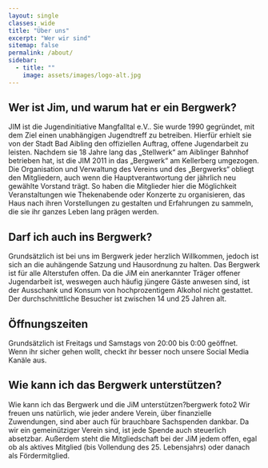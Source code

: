 ```yaml
---
layout: single
classes: wide
title: "Über uns"
excerpt: "Wer wir sind"
sitemap: false
permalink: /about/
sidebar:
  - title: ""
    image: assets/images/logo-alt.jpg
---
```


## Wer ist Jim, und warum hat er ein Bergwerk?

JIM ist die Jugendinitiative Mangfalltal e.V.. Sie wurde 1990 gegründet, mit dem Ziel einen unabhängigen Jugendtreff zu betreiben. Hierfür erhielt sie von der Stadt Bad Aibling den offiziellen Auftrag, offene Jugendarbeit zu leisten. Nachdem sie 18 Jahre lang das „Stellwerk“ am Aiblinger Bahnhof betrieben hat, ist die JIM 2011 in das „Bergwerk“ am Kellerberg umgezogen. Die Organisation und Verwaltung des Vereins und des „Bergwerks“ obliegt den Mitgliedern, auch wenn die Hauptverantwortung der jährlich neu gewählte Vorstand trägt. So haben die Mitglieder hier die Möglichkeit Veranstaltungen wie Thekenabende oder Konzerte zu organisieren, das Haus nach ihren Vorstellungen zu gestalten und Erfahrungen zu sammeln, die sie ihr ganzes Leben lang prägen werden.

## Darf ich auch ins Bergwerk?
Grundsätzlich ist bei uns im Bergwerk jeder herzlich Willkommen, jedoch ist sich an die auhängende Satzung und Hausordnung zu halten. Das Bergwerk ist für alle Alterstufen offen. Da die JiM ein anerkannter Träger offener Jugendarbeit ist, weswegen auch häufig jüngere Gäste anwesen sind, ist der Ausschank und Konsum von hochprozentigem Alkohol nicht gestattet. Der durchschnittliche Besucher ist zwischen 14 und 25 Jahren alt.

## Öffnungszeiten
Grundsätzlich ist Freitags und Samstags von 20:00 bis 0:00 geöffnet.   
Wenn ihr sicher gehen wollt, checkt ihr besser noch unsere Social Media Kanäle aus.  

## Wie kann ich das Bergwerk unterstützen?

Wie kann ich das Bergwerk und die JiM unterstützen?bergwerk foto2
Wir freuen uns natürlich, wie jeder andere Verein, über finanzielle Zuwendungen, sind aber auch für brauchbare Sachspenden dankbar.
Da wir ein gemeinütziger Verein sind, ist jede Spende auch steuerlich absetzbar.
Außerdem steht die Mitgliedschaft bei der JiM jedem offen, egal ob als aktives Mitglied (bis Vollendung des 25. Lebensjahrs) oder danach als Fördermitglied.
